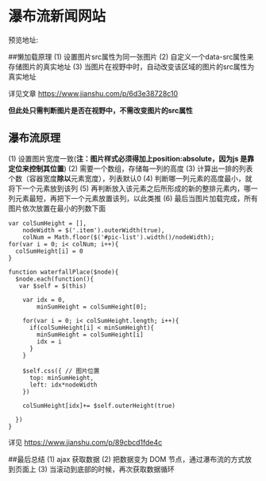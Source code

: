 # 瀑布流新闻网站

预览地址:


##懒加载原理	
(1) 设置图片src属性为同一张图片
(2) 自定义一个data-src属性来存储图片的真实地址
(3) 当图片在视野中时，自动改变该区域的图片的src属性为真实地址

详见文章 https://www.jianshu.com/p/6d3e38728c10

**但此处只需判断图片是否在视野中，不需改变图片的src属性**

## 瀑布流原理
(1) 设置图片宽度一致(**注：图片样式必须得加上position:absolute，因为js 是靠定位来控制其位置**)
(2) 需要一个数组，存储每一列的高度
(3) 计算出一排的列表个数（容器宽度**除以**元素宽度），列表默认0
(4) 判断哪一列元素的高度最小，就将下一个元素放到该列
(5) 再判断放入该元素之后所形成的新的整排元素内，哪一列元素最短，再把下一个元素放置该列，以此类推
(6) 最后当图片加载完成，所有图片依次放置在最小的列数下面

```
var colSumHeight = [],
    nodeWidth = $('.item').outerWidth(true),
    colNum = Math.floor($('#pic-list').width()/nodeWidth);
for(var i = 0; i< colNum; i++){
  colSumHeight[i] = 0
}
    
function waterfallPlace($node){
  $node.each(function(){
   var $self = $(this)
    
    var idx = 0,
        minSumHeight = colSumHeight[0];
    
    for(var i = 0; i< colSumHeight.length; i++){
      if(colSumHeight[i] < minSumHeight){
        minSumHeight = colSumHeight[i]
        idx = i
      }
    }
    
    $self.css({ // 图片位置
      top: minSumHeight,
      left: idx*nodeWidth
    })
    
    colSumHeight[idx]+= $self.outerHeight(true)
    
  })
}
```
详见 https://www.jianshu.com/p/89cbcd1fde4c

##最后总结
(1) ajax 获取数据
(2) 把数据变为 DOM 节点，通过瀑布流的方式放到页面上
(3) 当滚动到底部的时候，再次获取数据循环

